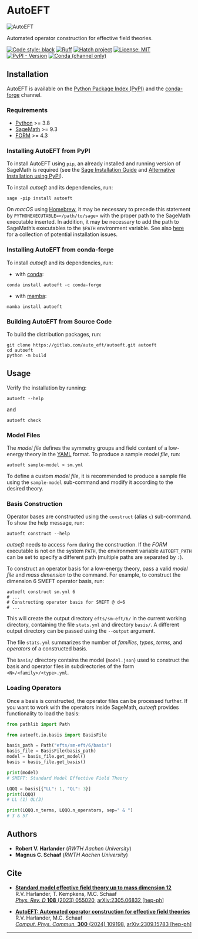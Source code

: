 # AutoEFT

![AutoEFT](https://gitlab.com/auto_eft/autoeft/-/raw/1c98f5fa83a94f3f36220248564a5a3079ed0146/template/logo/png/logo_300.png?raw=true "AutoEFT")

Automated operator construction for effective field theories.

[![Code style: black](https://img.shields.io/badge/code%20style-black-000000.svg)](https://github.com/psf/black)
[![Ruff](https://img.shields.io/endpoint?url=https://raw.githubusercontent.com/charliermarsh/ruff/main/assets/badge/v1.json)](https://github.com/charliermarsh/ruff)
[![Hatch project](https://img.shields.io/badge/%F0%9F%A5%9A-Hatch-4051b5.svg)](https://github.com/pypa/hatch)
[![License: MIT](https://img.shields.io/badge/License-MIT-yellow.svg)](https://opensource.org/licenses/MIT)
[![PyPI - Version](https://img.shields.io/pypi/v/autoeft)](https://pypi.org/project/autoeft/)
[![Conda (channel only)](https://img.shields.io/conda/vn/conda-forge/autoeft)](https://anaconda.org/conda-forge/autoeft)

## Installation
AutoEFT is available on the [Python Package Index (PyPI)](https://pypi.org/) and the [conda-forge](https://conda-forge.org/) channel.

### Requirements
- [Python](https://www.python.org/) >= 3.8
- [SageMath](https://www.sagemath.org/) >= 9.3
- [FORM](https://www.nikhef.nl/~form/) >= 4.3

### Installing AutoEFT from PyPI
To install AutoEFT using `pip`, an already installed and running version of SageMath is required (see the [Sage Installation Guide](https://doc.sagemath.org/html/en/installation/index.html) and [Alternative Installation using PyPI](https://github.com/sagemath/sage/blob/develop/README.md#alternative-installation-using-pypi)).

To install *autoeft* and its dependencies, run:
```shell
sage -pip install autoeft
```

On *macOS* using [Homebrew](https://brew.sh/), it may be necessary to precede this statement by `PYTHONEXECUTABLE=</path/to/sage>` with the proper path to the SageMath executable inserted.
In addition, it may be necessary to add the path to SageMath’s executables to the `$PATH` environment variable.
See also [here](https://gitlab.com/auto_eft/autoeft/-/issues?label_name=installation) for a collection of potential installation issues.

### Installing AutoEFT from conda-forge
To install *autoeft* and its dependencies, run:
- with [conda](https://conda.io/):
```shell
conda install autoeft -c conda-forge
```

- with [mamba](https://github.com/mamba-org/mamba):
```shell
mamba install autoeft
```

### Building AutoEFT from Source Code
To build the distribution packages, run:
```shell
git clone https://gitlab.com/auto_eft/autoeft.git autoeft
cd autoeft
python -m build
```

## Usage
Verify the installation by running:
```shell
autoeft --help
```
and
```shell
autoeft check
```

### Model Files
The *model file* defines the symmetry groups and field content of a low-energy theory in the [YAML](https://yaml.org/) format.
To produce a sample *model file*, run:
```shell
autoeft sample-model > sm.yml
```

To define a custom *model file*, it is recommended to produce a sample file using the `sample-model` sub-command and modify it according to the desired theory.

### Basis Construction
Operator bases are constructed using the `construct` (alias `c`) sub-command.
To show the help message, run:
```shell
autoeft construct --help
```

*autoeft* needs to access `form` during the construction. If the *FORM* executable is not on the system `PATH`, the environment variable `AUTOEFT_PATH` can be set to specify a different path (multiple paths are separated by `:`).

To construct an operator basis for a low-energy theory, pass a valid *model file* and *mass dimension* to the command.
For example, to construct the dimension 6 SMEFT operator basis, run:
```shell
autoeft construct sm.yml 6
# ...
# Constructing operator basis for SMEFT @ d=6
# ...
```
This will create the output directory `efts/sm-eft/6/` in the current working directory, containing the file `stats.yml` and directory `basis/`.
A different output directory can be passed using the `--output` argument.

The file `stats.yml` summarizes the number of *families*, *types*, *terms*, and *operators* of a constructed basis.

The `basis/` directory contains the model (`model.json`) used to construct the basis and operator files in subdirectories of the form `<N>/<family>/<type>.yml`.

### Loading Operators
Once a basis is constructed, the operator files can be processed further.
If you want to work with the operators inside SageMath, *autoeft* provides functionality to load the basis:
```py
from pathlib import Path

from autoeft.io.basis import BasisFile

basis_path = Path("efts/sm-eft/6/basis")
basis_file = BasisFile(basis_path)
model = basis_file.get_model()
basis = basis_file.get_basis()

print(model)
# SMEFT: Standard Model Effective Field Theory

LQQQ = basis[{"LL": 1, "QL": 3}]
print(LQQQ)
# LL (1) QL(3)

print(LQQQ.n_terms, LQQQ.n_operators, sep=" & ")
# 3 & 57
```

## Authors
- **Robert V. Harlander** (_RWTH Aachen University_)
- **Magnus C. Schaaf** (_RWTH Aachen University_)

## Cite
- [**Standard model effective field theory up to mass dimension 12**](https://inspirehep.net/literature/2658915)  
R.V. Harlander, T. Kempkens, M.C. Schaaf  
[_Phys. Rev. D_ **108** (2023) 055020](https://doi.org/10.1103/PhysRevD.108.055020),
[arXiv:2305.06832 [hep-ph]](https://arxiv.org/abs/2305.06832)

- [**AutoEFT: Automated operator construction for effective field theories**](https://inspirehep.net/literature/2703514)  
R.V. Harlander, M.C. Schaaf  
[_Comput. Phys. Commun._ **300** (2024) 109198](https://doi.org/10.1016/j.cpc.2024.109198),
[arXiv:2309.15783 [hep-ph]](https://arxiv.org/abs/2309.15783)
---
